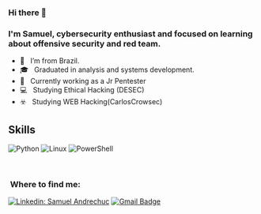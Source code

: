 ### Hi there 👋

<h3> I'm Samuel, cybersecurity enthusiast and focused on learning about offensive security and red team. </h3>

- 🏡 &nbsp; I’m from Brazil.
- 🎓 &nbsp; Graduated in analysis and systems development. 
- 🔹 &nbsp; Currently working as a Jr Pentester
- 💻 &nbsp; Studying Ethical Hacking (DESEC)
- ☣️ &nbsp; Studying WEB Hacking(CarlosCrowsec)

<h2> Skills </h2>

  ![Python](https://img.shields.io/badge/python-3670A0?style=for-the-badge&logo=python&logoColor=ffdd54)
  ![Linux](https://img.shields.io/badge/Linux-FCC624?style=for-the-badge&logo=linux&logoColor=black)
  ![PowerShell](https://img.shields.io/badge/PowerShell-%235391FE.svg?style=for-the-badge&logo=powershell&logoColor=white)

<br/>

<h3> &nbsp;Where to find me: </h3> 

[![Linkedin: Samuel Andrechuc](https://img.shields.io/badge/-SamuelAndrechuc-blue?style=flat-square&logo=Linkedin&logoColor=white&link=www.linkedin.com/in/samuelandrechuc
)](www.linkedin.com/in/samuelandrechuc)
[![Gmail Badge](https://img.shields.io/badge/-samuelandrechuc@gmail.com-006bed?style=flat-square&logo=Gmail&logoColor=white&link=mailto:samuelandrechuc@gmail.com)](mailto:samuelandrechuc@gmail.com)

<br/>
